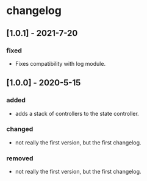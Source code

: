 # changelog

## [1.0.1] - 2021-7-20
### fixed
- Fixes compatibility with log module.

## [1.0.0] - 2020-5-15
### added

- adds a stack of controllers to the state controller.

### changed

- not really the first version, but the first changelog.

### removed

- not really the first version, but the first changelog.
